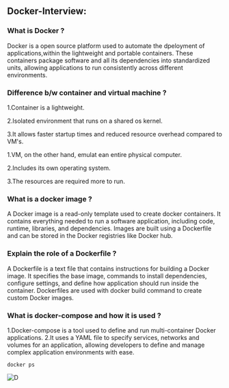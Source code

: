 
## Docker-Interview:  

### What is Docker ?
  
Docker is a open source platform used to automate the dpeloyment of applications,within the lightweight and portable containers.
These containers package software and all its dependencies into standardized units, allowing applications to run consistently across different environments.

### Difference b/w container and virtual machine ?

1.Container is a lightweight.

2.Isolated environment that runs on a shared os kernel.

3.It allows faster startup times and reduced resource overhead compared to VM's.

1.VM, on the other hand, emulat ean entire physical computer.

2.Includes its own operating system.

3.The resources are required more to run.

### What is a docker image ?

A Docker image is a read-only template used to create docker containers.
It contains everything needed to run a software application, including code, runtime, libraries, and dependencies.
Images are built using a Dockerfile and can be stored in the Docker registries like Docker hub.

### Explain the role of a Dockerfile ?

A Dockerfile is a text file that contains instructions for building a Docker image.
It specifies the base image, commands to install dependencies, configure settings, and define how application should run inside the container.
Dockerfiles are used with docker build command to create custom Docker images.

### What is docker-compose and how it is used ?

1.Docker-compose is a tool used to define and run multi-container Docker applications.
2.It uses a YAML file to specify services, networks and volumes for an application, allowing developers to define and manage complex application environments with ease.


```
docker ps
```

![D](https://www.cherryservers.com/v3/assets/blog/2021-10-13/01.png)
